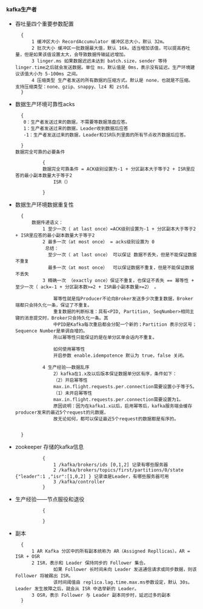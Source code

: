 

#### kafka生产者
- 吞吐量四个重要参数配置
        
        {
            1 缓冲区大小 RecordAccumulator 缓冲区总大小，默认 32m。
            2 批次大小 缓冲区一批数据最大值，默认 16k。适当增加该值，可以提高吞吐量，但是如果该值设置太大，会导致数据传输延迟增加。
            3 linger.ms 如果数据迟迟未达到 batch.size，sender 等待 linger.time之后就会发送数据。单位 ms，默认值是 0ms，表示没有延迟。生产环境建议该值大小为 5-100ms 之间。
            4 压缩类型 生产者发送的所有数据的压缩方式。默认是 none，也就是不压缩。支持压缩类型：none、gzip、snappy、lz4 和 zstd。
        }
- 数据生产环境可靠性acks  
    
        {
         0：生产者发送过来的数据，不需要等数据落盘应答。  
         1：生产者发送过来的数据，Leader收到数据后应答
         -1：生产者发送过来的数据，Leader和ISR队列里面的所有节点收齐数据后应答。

        }
      数据完全可靠的必要条件
                 
                {
                数据完全可靠条件 = ACK级别设置为-1 + 分区副本大于等于2 + ISR里应答的最小副本数量大于等于2
                    ISR（）
                
                }
                
- 数据生产环境数据重复性
        
        {
            数据传递语义：
                1 至少一次（ at last once）=ACK级别设置为-1 + 分区副本大于等于2 + ISR里应答的最小副本数量大于等于2
                2 最多一次（at most once） = acks级别设置为 0
                 总结：
                  至少一次（ at last once） 可以保证 数据不丢失，但是不能保证数据不重复
                  最多一次（at most once）  可以保证数据不重复，但是不能保证数据不丢失
                3 精确一次 （exactly once）保证不重复，也保证不丢失 == 幂等性 + 至少一次（ ack=-1 + 分区副本数>=2 + ISR最小副本数量>=2） 。

                    幂等性就是指Producer不论向Broker发送多少次重复数据，Broker端都只会持久化一条，保证了不重复。
                    重复数据的判断标准：具有<PID, Partition, SeqNumber>相同主键的消息提交时，Broker只会持久化一条。其
                    中PID是Kafka每次重启都会分配一个新的；Partition 表示分区号；Sequence Number是单调自增的。
                    所以幂等性只能保证的是在单分区单会话内不重复。
                    
                    如何使用幂等性
                    开启参数 enable.idempotence 默认为 true，false 关闭。
                    
                4 生产经验——数据乱序
                    2）kafka在1.x及以后版本保证数据单分区有序，条件如下：
                    （2）开启幂等性
                    max.in.flight.requests.per.connection需要设置小于等于5。
                    （1）未开启幂等性
                    max.in.flight.requests.per.connection需要设置为1。
                    原因说明：因为在kafka1.x以后，启用幂等后，kafka服务端会缓存producer发来的最近5个request的元数据，
                    故无论如何，都可以保证最近5个request的数据都是有序的。


        }

  
- zookeeper 存储的kafka信息


                {
                    1 /kafka/brokers/ids [0,1,2] 记录有哪些服务器
                    2 /kafka/brokers/topics/first/partitions/0/state {"leader":1 ,"isr":[1,0,2] } 记录谁是Leader，有哪些服务器可用
                    3 /kafka/controller 
                }
                
- 生产经验——节点服役和退役
            
                {
                
                }
                
- 副本

        {
            1 AR Kafka 分区中的所有副本统称为 AR（Assigned Repllicas）。AR = ISR + OSR
            2 ISR，表示和 Leader 保持同步的 Follower 集合。
                    如果 Follower 长时间未向 Leader 发送通信请求或同步数据，则该 Follower 将被踢出 ISR。
                    该时间阈值由 replica.lag.time.max.ms参数设定，默认 30s。Leader 发生故障之后，就会从 ISR 中选举新的 Leader。
            3 OSR，表示 Follower 与 Leader 副本同步时，延迟过多的副本
        }

              